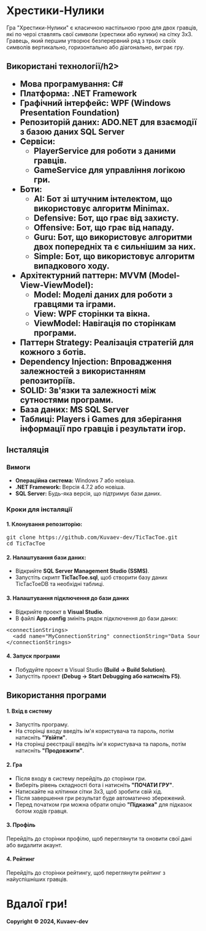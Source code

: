 <h1>Хрестики-Нулики</h1>

<p>Гра "Хрестики-Нулики" є класичною настільною грою для двох гравців, які по черзі ставлять свої символи (хрестики або нулики) на сітку 3x3. Гравець, який першим утворює безперервний ряд з трьох своїх символів вертикально, горизонтально або діагонально, виграє гру.</p>

<h2>Використані технології/h2>

<ul>
  <li><b>Мова програмування:</b> C#</li>
  <li><b>Платформа:</b> .NET Framework</li>
  <li><b>Графічний інтерфейс:</b> WPF (Windows Presentation Foundation)</li>
  <li><b>Репозиторій даних:</b> ADO.NET для взаємодії з базою даних SQL Server</li>
  <li><b>Сервіси:</b>
    <ul>
      <li>PlayerService для роботи з даними гравців.</li>
      <li>GameService для управління логікою гри.</li>
    </ul>
  </li>
  <li><b>Боти:</b>
    <ul>
      <li><b>AI:</b> Бот зі штучним інтелектом, що використовує алгоритм Minimax.</li>
      <li><b>Defensive:</b> Бот, що грає від захисту.</li>
      <li><b>Offensive:</b> Бот, що грає від нападу.</li>
      <li><b>Guru:</b> Бот, що використовує алгоритми двох попередніх та є сильнішим за них.</li>
      <li><b>Simple:</b> Бот, що використовує алгоритм випадкового ходу.</li>
    </ul>
  </li>
  <li><b>Архітектурний паттерн:</b> MVVM (Model-View-ViewModel):
    <ul>
      <li><b>Model:</b> Моделі даних для роботи з гравцями та іграми.</li>
      <li><b>View:</b> WPF сторінки та вікна.</li>
      <li><b>ViewModel:</b> Навігація по сторінкам програми.</li>
    </ul>
  </li>
  <li><b>Паттерн Strategy:</b> Реалізація стратегій для кожного з ботів.</li>
  <li><b>Dependency Injection:</b> Впровадження залежностей з використанням репозиторіїв.</li>
  <li><b>SOLID:</b> Зв'язки та залежності між сутностями програми.</li>
  <li><b>База даних:</b> MS SQL Server</li>
  <li><b>Таблиці:</b> Players і Games для зберігання інформації про гравців і результати ігор.</li>
</ul>

<h2>Інсталяція</h2>

<h3>Вимоги</h3>

<ul>
    <li><b>Операційна система:</b> Windows 7 або новіша.</li>
    <li><b>.NET Framework:</b> Версія 4.7.2 або новіша.</li>
    <li><b>SQL Server:</b> Будь-яка версія, що підтримує бази даних.</li>
</ul>

<h3>Кроки для інсталяції</h3>

<h4>1. Клонування репозиторію:</h4>

<pre>
git clone https://github.com/Kuvaev-dev/TicTacToe.git
cd TicTacToe
</pre>

<h4>2. Налаштування бази даних:</h4>

<ul>
    <li>Відкрийте <b>SQL Server Management Studio (SSMS)</b>.</li>
    <li>Запустіть скрипт <b>TicTacToe.sql</b>, щоб створити базу даних TicTacToeDB та необхідні таблиці.</li>
</ul>

<h4>3. Налаштування підключення до бази даних</h4>

<ul>
    <li>Відкрийте проект в <b>Visual Studio</b>.</li>
    <li>В файлі <b>App.config</b> змініть рядок підключення до бази даних:</li>
</ul>

<pre>
&lt;connectionStrings&gt;
  &lt;add name="MyConnectionString" connectionString="Data Source=YOUR_SERVER_NAME;Initial Catalog=TicTacToeDB;Integrated Security=True" providerName="System.Data.SqlClient"/&gt;
&lt;/connectionStrings&gt;
</pre>

<h4>4. Запуск програми</h4>

<ul>
    <li>Побудуйте проект в Visual Studio <b>(Build -> Build Solution)</b>.</li>
    <li>Запустіть проект <b>(Debug -> Start Debugging або натисніть F5)</b>.</li>
</ul>

<h2>Використання програми</h2>

<h4>1. Вхід в систему</h4>

<ul>
    <li>Запустіть програму.</li>
    <li>На сторінці входу введіть ім'я користувача та пароль, потім натисніть <b>"Увійти"</b>.</li>
    <li>На сторінці реєстрації введіть ім'я користувача та пароль, потім натисніть <b>"Продовжити"</b>.</li>
</ul>

<h4>2. Гра</h4>

<ul>
    <li>Після входу в систему перейдіть до сторінки гри.</li>
    <li>Виберіть рівень складності бота і натисніть <b>"ПОЧАТИ ГРУ"</b>.</li>
    <li>Натискайте на клітинки сітки 3x3, щоб зробити свій хід.</li>
    <li>Після завершення гри результат буде автоматично збережений.</li>
    <li>Перед початком гри можна обрати опцію <b>"Підказка"</b> для підказок ботом ходів гравця.</li>
</ul>

<h4>3. Профіль</h4>

<p>Перейдіть до сторінки профілю, щоб переглянути та оновити свої дані або видалити акаунт.</p>

<h4>4. Рейтинг</h4>

<p>Перейдіть до сторінки рейтингу, щоб переглянути рейтинг з найуспішніших гравців.</p>

<h1>Вдалої гри!</h1>

<h4>Copyright &copy; 2024, Kuvaev-dev</h4>
